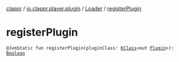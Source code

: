 [clappr](../../index.md) / [io.clappr.player.plugin](../index.md) / [Loader](index.md) / [registerPlugin](.)

# registerPlugin

`@JvmStatic fun registerPlugin(pluginClass: `[`KClass`](https://kotlinlang.org/api/latest/jvm/stdlib/kotlin.reflect/-k-class/index.html)`<out `[`Plugin`](../-plugin/index.md)`>): `[`Boolean`](https://kotlinlang.org/api/latest/jvm/stdlib/kotlin/-boolean/index.html)